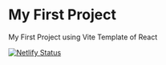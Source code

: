 # My First Project

My First Project using Vite Template of React

[![Netlify Status](https://api.netlify.com/api/v1/badges/0e7da049-96aa-4d2e-8284-e1caacd0ce3b/deploy-status)](https://app.netlify.com/sites/first-r-app/deploys)
